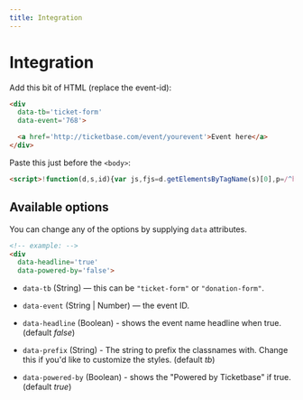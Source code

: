 ```yaml
---
title: Integration
---
```


# Integration

Add this bit of HTML (replace the event-id):

```html
<div
  data-tb='ticket-form'
  data-event='768'>

  <a href='http://ticketbase.com/event/yourevent'>Event here</a>
</div>
```

Paste this just before the `<body>`:

```html
<script>!function(d,s,id){var js,fjs=d.getElementsByTagName(s)[0],p=/^http:/.test(d.location)?'http':'http';if(!d.getElementById(id)){js=d.createElement(s);js.id=id;js.src=p+'://cdn.ticketbase.com/widgets/v0.1/ticketbase.js';fjs.parentNode.insertBefore(js,fjs);}}(document,'script','ticketbase-wjs');</script>
```

Available options
-----------------

You can change any of the options by supplying `data` attributes.

```html
<!-- example: -->
<div
  data-headline='true'
  data-powered-by='false'>
```

* `data-tb` (String) — this can be `"ticket-form"` or `"donation-form"`.

* `data-event` (String | Number) — the event ID.

* `data-headline` (Boolean) - shows the event name headline when true. (default *false*)

* `data-prefix` (String) - The string to prefix the classnames with. Change this if you'd like to customize the styles. (default *tb*)

* `data-powered-by` (Boolean) - shows the "Powered by Ticketbase" if true. (default *true*)
